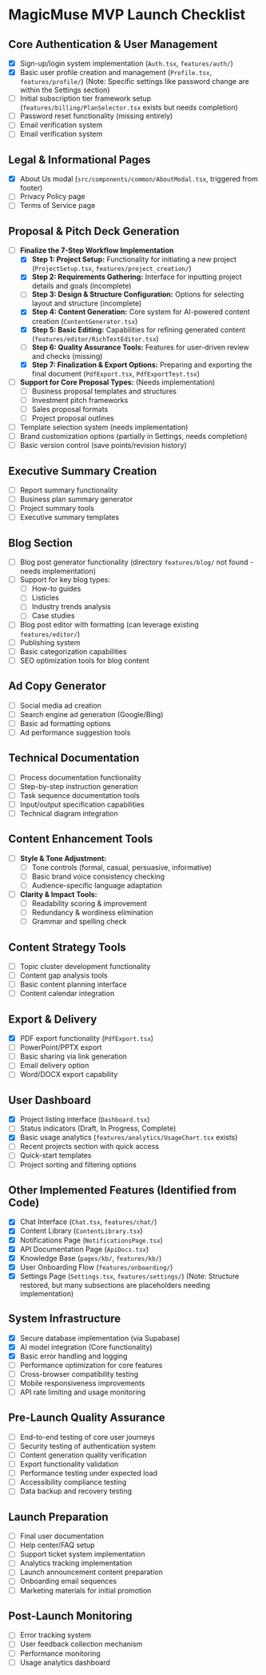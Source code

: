 # MagicMuse MVP Launch Checklist

## Core Authentication & User Management
- [x] Sign-up/login system implementation (`Auth.tsx`, `features/auth/`)
- [x] Basic user profile creation and management (`Profile.tsx`, `features/profile/`) (Note: Specific settings like password change are within the Settings section)
- [ ] Initial subscription tier framework setup (`features/billing/PlanSelector.tsx` exists but needs completion)
- [ ] Password reset functionality (missing entirely)
- [ ] Email verification system
- [ ] Email verification system

## Legal & Informational Pages
- [x] About Us modal (`src/components/common/AboutModal.tsx`, triggered from footer)
- [ ] Privacy Policy page
- [ ] Terms of Service page

## Proposal & Pitch Deck Generation
- [ ] **Finalize the 7-Step Workflow Implementation**
  - [x] **Step 1: Project Setup:** Functionality for initiating a new project (`ProjectSetup.tsx`, `features/project_creation/`)
  - [x] **Step 2: Requirements Gathering:** Interface for inputting project details and goals (incomplete)
  - [ ] **Step 3: Design & Structure Configuration:** Options for selecting layout and structure (incomplete)
  - [x] **Step 4: Content Generation:** Core system for AI-powered content creation (`ContentGenerator.tsx`)
  - [x] **Step 5: Basic Editing:** Capabilities for refining generated content (`features/editor/RichTextEditor.tsx`)
  - [ ] **Step 6: Quality Assurance Tools:** Features for user-driven review and checks (missing)
  - [x] **Step 7: Finalization & Export Options:** Preparing and exporting the final document (`PdfExport.tsx`, `PdfExportTest.tsx`)
- [ ] **Support for Core Proposal Types:** (Needs implementation)
  - [ ] Business proposal templates and structures
  - [ ] Investment pitch frameworks
  - [ ] Sales proposal formats
  - [ ] Project proposal outlines
- [ ] Template selection system (needs implementation)
- [ ] Brand customization options (partially in Settings, needs completion)
- [ ] Basic version control (save points/revision history)

## Executive Summary Creation
- [ ] Report summary functionality
- [ ] Business plan summary generator
- [ ] Project summary tools
- [ ] Executive summary templates

## Blog Section
- [ ] Blog post generator functionality (directory `features/blog/` not found - needs implementation)
- [ ] Support for key blog types:
  - [ ] How-to guides
  - [ ] Listicles
  - [ ] Industry trends analysis
  - [ ] Case studies
- [ ] Blog post editor with formatting (can leverage existing `features/editor/`)
- [ ] Publishing system
- [ ] Basic categorization capabilities
- [ ] SEO optimization tools for blog content

## Ad Copy Generator
- [ ] Social media ad creation
- [ ] Search engine ad generation (Google/Bing)
- [ ] Basic ad formatting options
- [ ] Ad performance suggestion tools

## Technical Documentation
- [ ] Process documentation functionality
- [ ] Step-by-step instruction generation
- [ ] Task sequence documentation tools
- [ ] Input/output specification capabilities
- [ ] Technical diagram integration

## Content Enhancement Tools
- [ ] **Style & Tone Adjustment:**
  - [ ] Tone controls (formal, casual, persuasive, informative)
  - [ ] Basic brand voice consistency checking
  - [ ] Audience-specific language adaptation
- [ ] **Clarity & Impact Tools:**
  - [ ] Readability scoring & improvement
  - [ ] Redundancy & wordiness elimination
  - [ ] Grammar and spelling check

## Content Strategy Tools
- [ ] Topic cluster development functionality
- [ ] Content gap analysis tools
- [ ] Basic content planning interface
- [ ] Content calendar integration

## Export & Delivery
- [x] PDF export functionality (`PdfExport.tsx`)
- [ ] PowerPoint/PPTX export
- [ ] Basic sharing via link generation
- [ ] Email delivery option
- [ ] Word/DOCX export capability

## User Dashboard
- [x] Project listing interface (`Dashboard.tsx`)
- [ ] Status indicators (Draft, In Progress, Complete)
- [x] Basic usage analytics (`features/analytics/UsageChart.tsx` exists)
- [ ] Recent projects section with quick access
- [ ] Quick-start templates
- [ ] Project sorting and filtering options

## Other Implemented Features (Identified from Code)
- [x] Chat Interface (`Chat.tsx`, `features/chat/`)
- [x] Content Library (`ContentLibrary.tsx`)
- [x] Notifications Page (`NotificationsPage.tsx`)
- [x] API Documentation Page (`ApiDocs.tsx`)
- [x] Knowledge Base (`pages/kb/`, `features/kb/`)
- [x] User Onboarding Flow (`features/onboarding/`)
- [x] Settings Page (`Settings.tsx`, `features/settings/`) (Note: Structure restored, but many subsections are placeholders needing implementation)

## System Infrastructure
- [x] Secure database implementation (via Supabase)
- [x] AI model integration (Core functionality)
- [x] Basic error handling and logging
- [ ] Performance optimization for core features
- [ ] Cross-browser compatibility testing
- [ ] Mobile responsiveness improvements
- [ ] API rate limiting and usage monitoring

## Pre-Launch Quality Assurance
- [ ] End-to-end testing of core user journeys
- [ ] Security testing of authentication system
- [ ] Content generation quality verification
- [ ] Export functionality validation
- [ ] Performance testing under expected load
- [ ] Accessibility compliance testing
- [ ] Data backup and recovery testing

## Launch Preparation
- [ ] Final user documentation
- [ ] Help center/FAQ setup
- [ ] Support ticket system implementation
- [ ] Analytics tracking implementation
- [ ] Launch announcement content preparation
- [ ] Onboarding email sequences
- [ ] Marketing materials for initial promotion

## Post-Launch Monitoring
- [ ] Error tracking system
- [ ] User feedback collection mechanism
- [ ] Performance monitoring
- [ ] Usage analytics dashboard
